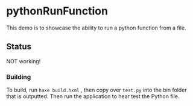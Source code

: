 # pythonRunFunction

This demo is to showcase the ability to run a python function from a file.

## Status

NOT working!

### Building

To build, run `haxe build.hxml` , then copy over `test.py` into the bin folder that is outputted. Then run the application to hear test the Python file.
